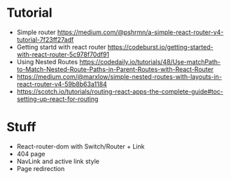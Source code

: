 # Tutorial

- Simple router https://medium.com/@pshrmn/a-simple-react-router-v4-tutorial-7f23ff27adf
- Getting startd with react router https://codeburst.io/getting-started-with-react-router-5c978f70df91
- Using Nested Routes https://codedaily.io/tutorials/48/Use-matchPath-to-Match-Nested-Route-Paths-in-Parent-Routes-with-React-Router
- https://medium.com/@marxlow/simple-nested-routes-with-layouts-in-react-router-v4-59b8b63a1184
- https://scotch.io/tutorials/routing-react-apps-the-complete-guide#toc-setting-up-react-for-routing

# Stuff

- React-router-dom with Switch/Router + Link
- 404 page
- NavLink and active link style
- Page redirection